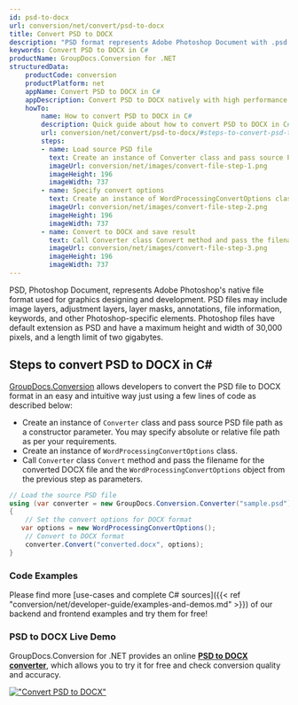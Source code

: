 ```yaml
---
id: psd-to-docx
url: conversion/net/convert/psd-to-docx
title: Convert PSD to DOCX
description: "PSD format represents Adobe Photoshop Document with .psd extension. Learn how to convert PSD to DOCX file programmatically in C# language using GroupDocs.Conversion for .NET library."
keywords: Convert PSD to DOCX in C#
productName: GroupDocs.Conversion for .NET
structuredData:
    productCode: conversion
    productPlatform: net
    appName: Convert PSD to DOCX in C#
    appDescription: Convert PSD to DOCX natively with high performance using C# language and server side GroupDocs.Conversion for .NET APIs, without the use of any software like Microsoft or Open Office.
    howTo:
        name: How to convert PSD to DOCX in C# 
        description: Quick guide about how to convert PSD to DOCX in C# with high performance and accuracy.
        url: conversion/net/convert/psd-to-docx/#steps-to-convert-psd-to-docx-in-c
        steps:
        - name: Load source PSD file 
          text: Create an instance of Converter class and pass source PSD file path as a constructor parameter. You may specify absolute or relative file path as per your requirements. 
          imageUrl: conversion/net/images/convert-file-step-1.png
          imageHeight: 196
          imageWidth: 737
        - name: Specify convert options 
          text: Create an instance of WordProcessingConvertOptions class.
          imageUrl: conversion/net/images/convert-file-step-2.png
          imageHeight: 196
          imageWidth: 737
        - name: Convert to DOCX and save result 
          text: Call Converter class Convert method and pass the filename for the converted HTML file and the WordProcessingConvertOptions object from the previous step as parameters.
          imageUrl: conversion/net/images/convert-file-step-3.png
          imageHeight: 196
          imageWidth: 737
---
```


PSD, Photoshop Document, represents Adobe Photoshop's native file format used for graphics designing and development. PSD files may include image layers, adjustment layers, layer masks, annotations, file information, keywords, and other Photoshop-specific elements. Photoshop files have default extension as PSD and have a maximum height and width of 30,000 pixels, and a length limit of two gigabytes.

## Steps to convert PSD to DOCX in C#

[GroupDocs.Conversion](https://products.groupdocs.com/conversion/net) allows developers to convert the PSD file to DOCX format in an easy and intuitive way just using a few lines of code as described below:

* Create an instance of `Converter` class and pass source PSD file path as a constructor parameter. You may specify absolute or relative file path as per your requirements. 
* Create an instance of `WordProcessingConvertOptions` class.
* Call `Converter` class `Convert` method and pass the filename for the converted DOCX file and the `WordProcessingConvertOptions` object from the previous step as parameters.

```csharp
// Load the source PSD file
using (var converter = new GroupDocs.Conversion.Converter("sample.psd"))
{
    // Set the convert options for DOCX format
   var options = new WordProcessingConvertOptions();
    // Convert to DOCX format
    converter.Convert("converted.docx", options);
}
```

### Code Examples

Please find more [use-cases and complete C# sources]({{< ref "conversion/net/developer-guide/examples-and-demos.md" >}}) of our backend and frontend examples and try them for free!

### PSD to DOCX Live Demo

GroupDocs.Conversion for .NET provides an online [**PSD to DOCX converter**](https://products.groupdocs.app/conversion/psd-to-docx), which allows you to try it for free and check conversion quality and accuracy.

[!["Convert PSD to DOCX"](conversion/net/images/convert-to-docx/convert-psd-to-docx.png)](https://products.groupdocs.app/conversion/psd-to-docx)